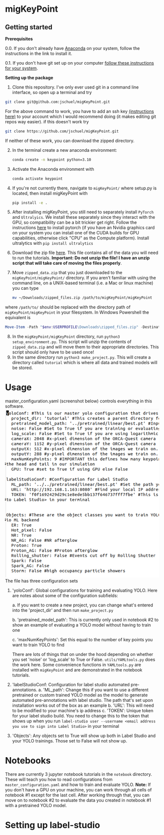 # migKeyPoint

## Getting started
**Prerequisites**

0.0. If you don't already have [Anaconda](https://docs.anaconda.com/free/anaconda/install/) on your system, follow the instructions in the link to install it.

0.1. If you don't have git set up on your computer [follow these instructions for your system](https://www.atlassian.com/git/tutorials/install-git).

**Setting up the package**
1. Clone this repository. I've only ever used git in a command line interface, so open up a terminal and try

```bash
git clone git@github.com:jschuel/migKeyPoint.git
```

For the above command to work, you have to add an ssh key [(instructions here)](https://docs.github.com/en/authentication/connecting-to-github-with-ssh/generating-a-new-ssh-key-and-adding-it-to-the-ssh-agent?platform=linux) to your account which I would recommend doing (it makes editing git repos way easier). if this doesn't work try

```bash
git clone https://github.com/jschuel/migKeyPoint.git
```

If neither of these work, you can download the zipped directory.

2. In the terminal create a new anaconda environment:
   
   ```sh
   conda create -n keypoint python=3.10
   ```
   
3. Activate the Anaconda environment with
   
   ```sh
   conda activate keypoint
   ```
4. If you're not currently there, navigate to `migKeyPoint/` where setup.py is located, then install migKeyPoint with
   ```sh
   pip install -e .
   ```
5. After installing migKeyPoint, you still need to separately install `PyTorch` and `Ultralyics`. We install these separately since they interact with the GPU, so compatibility can be a bit trickier get right. Follow the instructions [here](https://pytorch.org/) to install pytorch (if you have an Nvidia graphics card on your system you can install one of the CUDA builds for GPU capabilities, otherwise click "CPU" as the Compute platform). Install ultralytics with `pip install ultralytics`
6. Download the zip file [here](https://drive.google.com/file/d/1A8BRnTIUCh_Pp93iGF_62-29TjSEiSor/view?usp=sharing). This file contains all of the data you will need to run the tutorials. **Important: Do not unzip the file! I have an unzip script that will take care of moving the files properly**.
7. Move `zipped_data.zip` that you just downloaded to the `migKeyPoint/migKeyPoint/` directory. If you aren't familiar with using the command line, on a UNIX-based terminal (i.e. a Mac or linux machine) you can type
   
   ```bash
   mv ~/Downloads/zipped_files.zip /path/to/migKeyPoint/migKeyPoint
   ```

where `/path/to/` should be replaced with the directory path of `migKeyPoint/migKeyPoint` in your filesystem. In Windows Powershell the equivalent is

   ```powershell
   Move-Item -Path "$env:USERPROFILE\Downloads\zipped_files.zip" -Destination "C:\path\to\migKeyPoint\migKeyPoint"
   ```

8. In the `migKeyPoint/migKeyPoint` directory, run `python3 setup_environment.py`. This script will unzip the contents of `zipped_data.zip` and will move them to their appropriate directories. This script should only have to be used once!
9. In the same directory run `python3 make_project.py`. This will create a directory called `tutorial` which is where all data and trained models will be stored.

# Usage
master_configuration.yaml (screenshot below) controls everything in this software.
![configuration](figures/configuration.png)
The file has three configuration sets
1. 'yoloConf': Global configurations for training and evaluating YOLO. Here are notes about some of the configuration subfields:
   
   a. If you want to create a new project, you can change what's entered into the 'project_dir' and then run `make_project.py`
   
   b. 'pretrained_model_path': This is currently only used in notebook #2 to show an example of evaluating a YOLO model without having to train one

   c. 'maxNumKeyPoints': Set this equal to the number of key points you want to train YOLO to find

   There are lots of things that on under the hood depending on whether you set 'noise' or 'log_scale' to True or False. `utils/YAMLtools.py` does the work here. Some convenience functions in `YAMLtools.py` are installed with `migKeyPoint` and are demonstrated in the notebook tutorials.
   
2. 'labelStudioConf: Configuration for label studio automated pre-annotations.
   a. 'ML_path': Change this if you want to use a different pretrained or custom trained YOLO model as the model to generate automated pre-annotations with label studio. The path that's set upon installation works out of the box as an example
   b. 'URL': This will need to be modified to your machine's ip address
   c. 'TOKEN': Unique token for your label studio build. You need to change this to the token that shows up when you run `label-studio user --username <email address you use to sign into Label Studio>` in your terminal

3. 'Objects': Any objects set to True will show up both in Label Studio and your YOLO trainings. Those set to False will not show up.

# Notebooks
There are currently 3 jupyter notebook tutorials in the `notebook` directory. These will teach you how to read configurations from `master_configuration.yaml` and how to train and evaluate YOLO. **Note:** If you don't have a GPU on your machine, you can work through all cells of notebook #1 except for the last cell. After working through that, you can move on to notebook #2 to evaluate the data you created in notebook #1 with a pretrained YOLO model.

# Setting up label-studio
